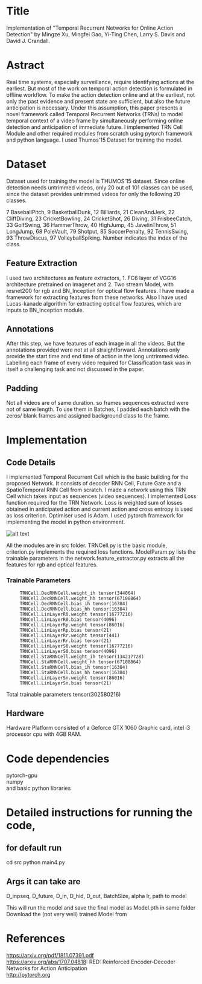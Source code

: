 # Title
Implementation of "Temporal Recurrent Networks for Online Action Detection" by Mingze Xu, Mingfei Gao, Yi-Ting Chen, Larry S. Davis and David J. Crandall. 

# Astract
Real time systems, especially surveillance, require identifying actions at the earliest. But most of the work on temporal action detection is formulated in offline workflow. To make the action detection online and at the earliest, not only the past evidence and present state are sufficient, but also the future anticipation is necessary. Under this assumption, this paper presents a novel framework called Temporal Recurrent Networks (TRNs) to model temporal context of a video frame by simultaneously performing online detection and anticipation of immediate future. I implemented TRN Cell Module and other required modules from scratch using pytorch framework and python language. I used Thumos'15 Dataset for training the model.

# Dataset
Dataset used for training the model is THUMOS'15 dataset. Since online detection needs untrimmed videos, only 20 out of 101 classes can be used, since the dataset provides untrimmed videos for only the following 20 classes.

7 BaseballPitch, 9 BasketballDunk, 12 Billiards, 21 CleanAndJerk, 22 CliffDiving, 23 CricketBowling, 24 CricketShot,
26 Diving, 31 FrisbeeCatch, 33 GolfSwing, 36 HammerThrow, 40 HighJump, 45 JavelinThrow, 51 LongJump, 68 PoleVault,
79 Shotput, 85 SoccerPenalty, 92 TennisSwing, 93 ThrowDiscus, 97 VolleyballSpiking. Number indicates the index of the class.

## Feature Extraction
I used two architectures as feature extractors, 1. FC6 layer of VGG16 architecture pretrained on imagenet and 2. Two stream Model, with resnet200 for rgb and BN_Inception for optical flow features. I have made a framework for extracting features from these networks. Also I have used Lucas-kanade algorithm for extracting optical flow features, which are inputs to BN_Inception module.

## Annotations
After this step, we have features of each image in all the videos. But the annotations provided were not at all straightforward. Annotations only provide the start time and end time of action in the long untrimmed video. Labelling each frame of every video  required for Classification task was in itself a challenging task and not discussed in the paper.

## Padding
Not all videos are of same duration. so frames sequences extracted were not of same length. To use them in Batches, I padded each batch with the zeros/ blank frames and assigned background class to the frame.

# Implementation

## Code Details
I implemented Temporal Recurrent Cell which is the basic building for the proposed Network. It consists of decoder RNN Cell, Future Gate and a SpatioTemporal RNN Cell from scratch. I made a network using this TRN Cell which takes input as sequences (video sequences). I implemented Loss function required for the TRN Network. Loss is weighted sum of losses obtained in anticipated action and current action and cross entropy is used as loss criterion. Optimiser used is Adam. I used pytorch framework for implementing the model in python environment.

![alt text](https://github.com/rajskar/CS763Project/blob/master/Block%20Diagram.png?raw=true "Block Diagram")

All the modules are in src folder.
TRNCell.py is the basic module, criterion.py implements the required loss functions. ModelParam.py lists the trainable parameters in the network.feature_extractor.py extracts all the features for rgb and optical features.

### Trainable Parameters
         TRNCell.DecRNNCell.weight_ih tensor(344064)
         TRNCell.DecRNNCell.weight_hh tensor(67108864)
         TRNCell.DecRNNCell.bias_ih tensor(16384)
         TRNCell.DecRNNCell.bias_hh tensor(16384)
         TRNCell.LinLayerR0.weight tensor(16777216)
         TRNCell.LinLayerR0.bias tensor(4096)
         TRNCell.LinLayerRp.weight tensor(86016)
         TRNCell.LinLayerRp.bias tensor(21)
         TRNCell.LinLayerRr.weight tensor(441)
         TRNCell.LinLayerRr.bias tensor(21)
         TRNCell.LinLayerS0.weight tensor(16777216)
         TRNCell.LinLayerS0.bias tensor(4096)
         TRNCell.StaRNNCell.weight_ih tensor(134217728)
         TRNCell.StaRNNCell.weight_hh tensor(67108864)
         TRNCell.StaRNNCell.bias_ih tensor(16384)
         TRNCell.StaRNNCell.bias_hh tensor(16384)
         TRNCell.LinLayerSn.weight tensor(86016)
         TRNCell.LinLayerSn.bias tensor(21)
Total trainable parameters tensor(302580216)

## Hardware
Hardware Platform consisted of a Geforce GTX 1060 Graphic card, intel i3 processor cpu with 4GB RAM. 

# Code dependencies
pytorch-gpu  
numpy  
and basic python libraries  

# Detailed instructions for running the code, 
## for default run
cd src
python main4.py 
## Args it can take are
D_inpseq, D_future, D_in, D_hid, D_out, BatchSize, alpha lr, path to model

This will run the model and save the final model as Model.pth in same folder
Download the (not very well) trained Model from   


# References
https://arxiv.org/pdf/1811.07391.pdf  
https://arxiv.org/abs/1707.04818: RED: Reinforced Encoder-Decoder Networks for Action Anticipation   
http://pytorch.org
